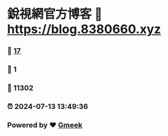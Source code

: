 # 銳視網官方博客 :link: https://blog.8380660.xyz 
### :page_facing_up: [17](https://blog.8380660.xyz/tag.html) 
### :speech_balloon: 1 
### :hibiscus: 11302 
### :alarm_clock: 2024-07-13 13:49:36 
### Powered by :heart: [Gmeek](https://github.com/Meekdai/Gmeek)
